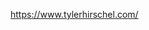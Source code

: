 https://www.tylerhirschel.com/

<!---
thirschel/thirschel is a ✨ special ✨ repository because its `README.md` (this file) appears on your GitHub profile.
You can click the Preview link to take a look at your changes.
--->
